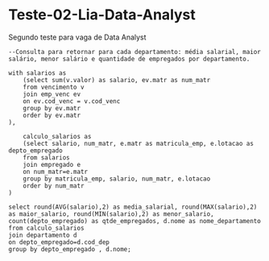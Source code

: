 # Teste-02-Lia-Data-Analyst
Segundo teste para vaga de Data Analyst

	
	--Consulta para retornar para cada departamento: média salarial, maior salário, menor salário e quantidade de empregados por departamento.
	
	with salarios as 
		(select sum(v.valor) as salario, ev.matr as num_matr
		from vencimento v 
		join emp_venc ev 
		on ev.cod_venc = v.cod_venc
		group by ev.matr
		order by ev.matr			
	),
	
		calculo_salarios as 
		(select salario, num_matr, e.matr as matricula_emp, e.lotacao as depto_empregado
		from salarios
		join empregado e 
		on num_matr=e.matr
		group by matricula_emp, salario, num_matr, e.lotacao
		order by num_matr
	)
	
	select round(AVG(salario),2) as media_salarial, round(MAX(salario),2) as maior_salario, round(MIN(salario),2) as menor_salario, count(depto_empregado) as qtde_empregados, d.nome as nome_departamento
	from calculo_salarios
	join departamento d 
	on depto_empregado=d.cod_dep
	group by depto_empregado , d.nome;
	
	
	
	
	
	
	
	
	
